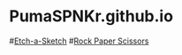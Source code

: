 # PumaSPNKr.github.io
#<a href="https://pumaspnkr.github.io/Etch-a-Sketch">Etch-a-Sketch</a>
#<a href="https://pumaspnkr.github.io/RockPaperScissors">Rock Paper Scissors</a>
